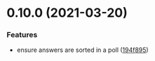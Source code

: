 # 0.10.0 (2021-03-20)


### Features

* ensure answers are sorted in a poll ([194f895](https://github.com/Extream-SaaS/ex-sdk/commit/194f895f85055e5e6ae2f7ac9a355218205d0e51))



